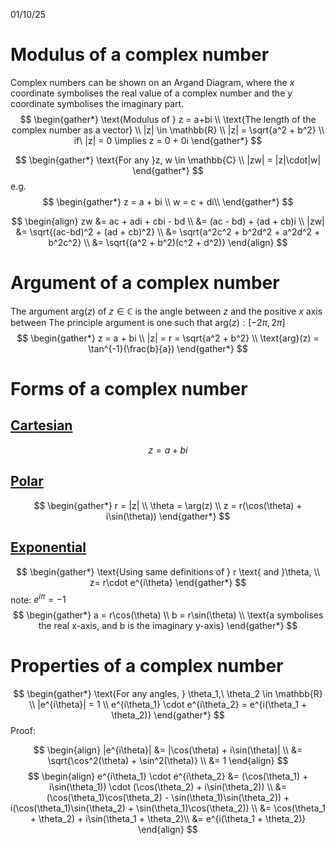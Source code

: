 01/10/25

# Modulus of a complex number

Complex numbers can be shown on an Argand Diagram, where the $x$ coordinate symbolises the real value of a complex number and the $y$ coordinate symbolises the imaginary part.
$$
\begin{gather*}
\text{Modulus of } z = a+bi \\
\text{The length of the complex number as a vector} \\
|z| \in \mathbb{R} \\
|z| = \sqrt{a^2 + b^2} \\
if\ |z| = 0 \implies z = 0 + 0i
\end{gather*}
$$

$$
\begin{gather*}
\text{For any }z, w \in \mathbb{C} \\
|zw| = |z|\cdot|w|
\end{gather*}
$$
e.g.
$$
\begin{gather*}
z = a + bi \\
w = c + di\\
\end{gather*}
$$

$$
\begin{align}
zw &= ac + adi + cbi - bd \\
&= (ac - bd) + (ad + cb)i \\
|zw| &= \sqrt{(ac-bd)^2 + (ad + cb)^2} \\
&= \sqrt{a^2c^2 + b^2d^2 + a^2d^2 + b^2c^2} \\
&= \sqrt{(a^2 + b^2)(c^2 + d^2)}
\end{align}
$$
# Argument of a complex number

The argument arg$(z)$ of $z \in \mathbb{C}$ is the angle between $z$ and the positive $x$ axis between 
The principle argument is one such that arg$(z): [-2\pi, 2\pi]$
$$
\begin{gather*}
z = a + bi \\
|z| = r = \sqrt{a^2 + b^2} \\
\text{arg}(z) = \tan^{-1}(\frac{b}{a})
\end{gather*}
$$
# Forms of a complex number
## <u>Cartesian</u>
$$
z = a + bi
$$
## <u>Polar</u>
$$
\begin{gather*}
r = |z| \\
\theta = \arg(z) \\
z = r(\cos(\theta) + i\sin(\theta))
\end{gather*}
$$
## <u>Exponential</u>
$$
\begin{gather*}
\text{Using same definitions of } r \text{ and }\theta, \\
z= r\cdot e^{i\theta}
\end{gather*}
$$
note: $e^{i\pi} = -1$
$$
\begin{gather*}
a = r\cos(\theta) \\
b = r\sin(\theta) \\
\text{a symbolises the real x-axis, and b is the imaginary y-axis}
\end{gather*}
$$
# Properties of a complex number

$$
\begin{gather*}
\text{For any angles, } \theta_1,\ \theta_2 \in \mathbb{R} \\
|e^{i\theta}| = 1 \\
e^{i\theta_1} \cdot e^{i\theta_2} = e^{i(\theta_1 + \theta_2)}
\end{gather*}
$$
Proof:

$$
\begin{align}
|e^{i\theta}| &= |\cos(\theta) + i\sin(\theta)| \\
&= \sqrt{\cos^2(\theta) + \sin^2(\theta)} \\
&= 1
\end{align}
$$
$$
\begin{align}
e^{i\theta_1} \cdot e^{i\theta_2} &= (\cos(\theta_1) + i\sin(\theta_1)) \cdot (\cos(\theta_2) + i\sin(\theta_2)) \\
&= (\cos(\theta_1)\cos(\theta_2) - \sin(\theta_1)\sin(\theta_2)) + i(\cos(\theta_1)\sin(\theta_2) + \sin(\theta_1)\cos(\theta_2)) \\
&= \cos(\theta_1 + \theta_2) + i\sin(\theta_1 + \theta_2)\\
&= e^{i(\theta_1 + \theta_2)}
\end{align}
$$
